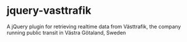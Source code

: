 # jquery-vasttrafik
A jQuery plugin for retrieving realtime data from Västtrafik, the company running public transit in Västra Götaland, Sweden
